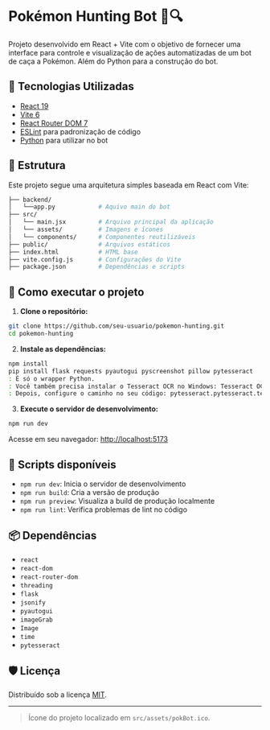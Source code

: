 # Pokémon Hunting Bot 🧭🔍

Projeto desenvolvido em React + Vite com o objetivo de fornecer uma interface para controle e visualização de ações automatizadas de um bot de caça a Pokémon. Além do Python para a construção do bot.

## 🧩 Tecnologias Utilizadas

- [React 19](https://reactjs.org/)
- [Vite 6](https://vitejs.dev/)
- [React Router DOM 7](https://reactrouter.com/)
- [ESLint](https://eslint.org/) para padronização de código
- [Python](https://www.python.org/) para utilizar no bot

## 📁 Estrutura

Este projeto segue uma arquitetura simples baseada em React com Vite:

```bash
├── backend/             
│   └──app.py            # Aquivo main do bot 
├── src/
│   └── main.jsx         # Arquivo principal da aplicação
│   └── assets/          # Imagens e ícones
│   └── components/      # Componentes reutilizáveis
├── public/              # Arquivos estáticos
├── index.html           # HTML base
├── vite.config.js       # Configurações do Vite
├── package.json         # Dependências e scripts
```

## 🚀 Como executar o projeto

1. **Clone o repositório:**

```bash
git clone https://github.com/seu-usuario/pokemon-hunting.git
cd pokemon-hunting
```

2. **Instale as dependências:**

```bash
npm install
pip install flask requests pyautogui pyscreenshot pillow pytesseract
: É só o wrapper Python.
: Você também precisa instalar o Tesseract OCR no Windows: Tesseract OCR
: Depois, configure o caminho no seu código: pytesseract.pytesseract.tesseract_cmd = r"C:\Program Files\Tesseract-OCR\tesseract.exe"
```

3. **Execute o servidor de desenvolvimento:**

```bash
npm run dev
```

Acesse em seu navegador: [http://localhost:5173](http://localhost:5173)

## 🧪 Scripts disponíveis

- `npm run dev`: Inicia o servidor de desenvolvimento
- `npm run build`: Cria a versão de produção
- `npm run preview`: Visualiza a build de produção localmente
- `npm run lint`: Verifica problemas de lint no código

## 📦 Dependências

- `react`
- `react-dom`
- `react-router-dom`
- `threading`
- `flask`
- `jsonify`
- `pyautogui`
- `imageGrab`
- `Image`
- `time`
- `pytesseract`


## 🛡️ Licença

Distribuído sob a licença [MIT](./LICENSE).

---

> Ícone do projeto localizado em `src/assets/pokBot.ico`.

